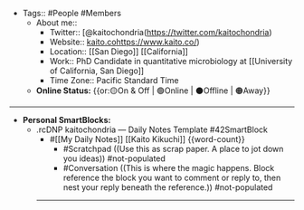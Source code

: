 - Tags:: #People #Members
    - About me::
        - Twitter:: [@kaitochondria(https://twitter.com/kaitochondria)
        - Website:: [kaito.co]()https://www.kaito.co/)
        - Location:: [[San Diego]] [[California]]
        - Work:: PhD Candidate in quantitative microbiology at [[University of California, San Diego]]
        - Time Zone:: Pacific Standard Time
    - **Online Status:**  {{or:🟡On & Off | 🟢Online | ⚫️Offline | 🟠Away}}
- ---
- **Personal SmartBlocks:**
    - .rcDNP kaitochondria — Daily Notes Template #42SmartBlock
        - #[[My Daily Notes]] [[Kaito Kikuchi]] {{word-count}}
            - #Scratchpad ((Use this as scrap paper. A place to jot down you ideas)) #not-populated
            - #Conversation ((This is where the magic happens. Block reference the block you want to comment or reply to, then nest your reply beneath the reference.)) #not-populated
        - ---
